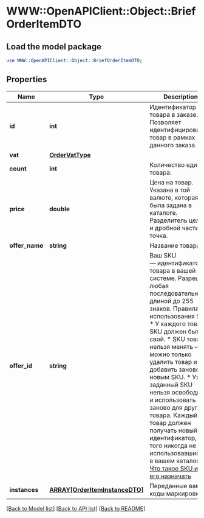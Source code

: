 # WWW::OpenAPIClient::Object::BriefOrderItemDTO

## Load the model package
```perl
use WWW::OpenAPIClient::Object::BriefOrderItemDTO;
```

## Properties
Name | Type | Description | Notes
------------ | ------------- | ------------- | -------------
**id** | **int** | Идентификатор товара в заказе.  Позволяет идентифицировать товар в рамках данного заказа.  | [optional] 
**vat** | [**OrderVatType**](OrderVatType.md) |  | [optional] 
**count** | **int** | Количество единиц товара. | [optional] 
**price** | **double** | Цена на товар. Указана в той валюте, которая была задана в каталоге. Разделитель целой и дробной части — точка.  | [optional] 
**offer_name** | **string** | Название товара. | [optional] 
**offer_id** | **string** | Ваш SKU — идентификатор товара в вашей системе.  Разрешена любая последовательность длиной до 255 знаков.  Правила использования SKU:  * У каждого товара SKU должен быть свой.  * SKU товара нельзя менять — можно только удалить товар и добавить заново с новым SKU.  * Уже заданный SKU нельзя освободить и использовать заново для другого товара. Каждый товар должен получать новый идентификатор, до того никогда не использовавшийся в вашем каталоге.  [Что такое SKU и как его назначать](https://yandex.ru/support/marketplace/assortment/add/index.html#fields)  | [optional] 
**instances** | [**ARRAY[OrderItemInstanceDTO]**](OrderItemInstanceDTO.md) | Переданные вами коды маркировки. | [optional] 

[[Back to Model list]](../README.md#documentation-for-models) [[Back to API list]](../README.md#documentation-for-api-endpoints) [[Back to README]](../README.md)


